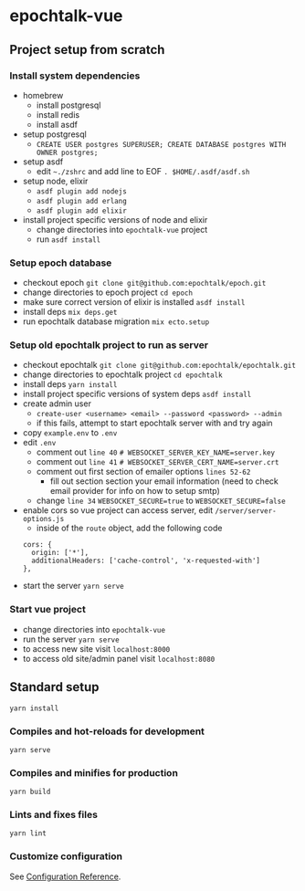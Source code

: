 # epochtalk-vue

## Project setup from scratch

### Install system dependencies

* homebrew
  * install postgresql
  * install redis
  * install asdf
* setup postgresql
  * `
  CREATE USER postgres SUPERUSER;
  CREATE DATABASE postgres WITH OWNER postgres;
  `
* setup asdf
  * edit `~./zshrc` and add line to EOF `. $HOME/.asdf/asdf.sh`
* setup node, elixir
  * `asdf plugin add nodejs`
  * `asdf plugin add erlang`
  * `asdf plugin add elixir`
* install project specific versions of node and elixir
  * change directories into `epochtalk-vue` project
  * run `asdf install`

### Setup epoch database

* checkout epoch `git clone git@github.com:epochtalk/epoch.git`
* change directories to epoch project `cd epoch`
* make sure correct version of elixir is installed `asdf install`
* install deps `mix deps.get`
* run epochtalk database migration `mix ecto.setup`

### Setup old epochtalk project to run as server

* checkout epochtalk `git clone git@github.com:epochtalk/epochtalk.git`
* change directories to epochtalk project `cd epochtalk`
* install deps `yarn install`
* install project specific versions of system deps `asdf install`
* create admin user
  * `create-user <username> <email> --password <password> --admin`
  * if this fails, attempt to start epochtalk server with and try again
* copy `example.env` to `.env`
* edit `.env`
  * comment out `line 40` `# WEBSOCKET_SERVER_KEY_NAME=server.key`
  * comment out `line 41` `# WEBSOCKET_SERVER_CERT_NAME=server.crt`
  * comment out first section of emailer options `lines 52-62`
    * fill out section section your email information (need to check email provider for info on how to setup smtp)
  * change `line 34` `WEBSOCKET_SECURE=true` to `WEBSOCKET_SECURE=false`
* enable cors so vue project can access server, edit `/server/server-options.js`
  * inside of the `route` object, add the following code
  ```
  cors: {
    origin: ['*'],
    additionalHeaders: ['cache-control', 'x-requested-with']
  },
  ```
* start the server `yarn serve`

### Start vue project
* change directories into `epochtalk-vue`
* run the server `yarn serve`
* to access new site visit `localhost:8000`
* to access old site/admin panel visit `localhost:8080`

## Standard setup
```
yarn install
```

### Compiles and hot-reloads for development
```
yarn serve
```

### Compiles and minifies for production
```
yarn build
```

### Lints and fixes files
```
yarn lint
```

### Customize configuration
See [Configuration Reference](https://cli.vuejs.org/config/).
